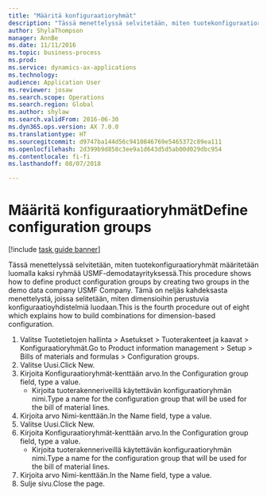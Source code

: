 ```yaml
--- 
title: "Määritä konfiguraatioryhmät"
description: "Tässä menettelyssä selvitetään, miten tuotekonfiguraatioryhmät määritetään luomalla kaksi ryhmää USMF-demodatayrityksessä."
author: ShylaThompson
manager: AnnBe
ms.date: 11/11/2016
ms.topic: business-process
ms.prod: 
ms.service: dynamics-ax-applications
ms.technology: 
audience: Application User
ms.reviewer: josaw
ms.search.scope: Operations
ms.search.region: Global
ms.author: shylaw
ms.search.validFrom: 2016-06-30
ms.dyn365.ops.version: AX 7.0.0
ms.translationtype: HT
ms.sourcegitcommit: d9747ba144d56c9410846769e5465372c89ea111
ms.openlocfilehash: 2d399b9d858c3ee9a1d643d5d5ab00d029dbc954
ms.contentlocale: fi-fi
ms.lasthandoff: 08/07/2018

---
```

# <a name="define-configuration-groups"></a><span data-ttu-id="2354e-103">Määritä konfiguraatioryhmät</span><span class="sxs-lookup"><span data-stu-id="2354e-103">Define configuration groups</span></span>

[!include [task guide banner](../../includes/task-guide-banner.md)]

<span data-ttu-id="2354e-104">Tässä menettelyssä selvitetään, miten tuotekonfiguraatioryhmät määritetään luomalla kaksi ryhmää USMF-demodatayrityksessä.</span><span class="sxs-lookup"><span data-stu-id="2354e-104">This procedure shows how to define product configuration groups by creating two groups in the demo data company USMF Company.</span></span> <span data-ttu-id="2354e-105">Tämä on neljäs kahdeksasta menettelystä, joissa selitetään, miten dimensioihin perustuvia konfiguraatioyhdistelmiä luodaan.</span><span class="sxs-lookup"><span data-stu-id="2354e-105">This is the fourth procedure out of eight which explains how to build combinations for dimension-based configuration.</span></span>

1. <span data-ttu-id="2354e-106">Valitse Tuotetietojen hallinta > Asetukset > Tuoterakenteet ja kaavat > Konfiguraatioryhmät.</span><span class="sxs-lookup"><span data-stu-id="2354e-106">Go to Product information management > Setup > Bills of materials and formulas > Configuration groups.</span></span>
2. <span data-ttu-id="2354e-107">Valitse Uusi.</span><span class="sxs-lookup"><span data-stu-id="2354e-107">Click New.</span></span>
3. <span data-ttu-id="2354e-108">Kirjoita Konfiguraatioryhmät-kenttään arvo.</span><span class="sxs-lookup"><span data-stu-id="2354e-108">In the Configuration group field, type a value.</span></span>
    * <span data-ttu-id="2354e-109">Kirjoita tuoterakenneriveillä käytettävän konfiguraatioryhmän nimi.</span><span class="sxs-lookup"><span data-stu-id="2354e-109">Type a name for the configuration group that will be used for the bill of material lines.</span></span>  
4. <span data-ttu-id="2354e-110">Kirjoita arvo Nimi-kenttään.</span><span class="sxs-lookup"><span data-stu-id="2354e-110">In the Name field, type a value.</span></span>
5. <span data-ttu-id="2354e-111">Valitse Uusi.</span><span class="sxs-lookup"><span data-stu-id="2354e-111">Click New.</span></span>
6. <span data-ttu-id="2354e-112">Kirjoita Konfiguraatioryhmät-kenttään arvo.</span><span class="sxs-lookup"><span data-stu-id="2354e-112">In the Configuration group field, type a value.</span></span>
    * <span data-ttu-id="2354e-113">Kirjoita tuoterakenneriveillä käytettävän konfiguraatioryhmän nimi.</span><span class="sxs-lookup"><span data-stu-id="2354e-113">Type a name for the configuration group that will be used for the bill of material lines.</span></span>  
7. <span data-ttu-id="2354e-114">Kirjoita arvo Nimi-kenttään.</span><span class="sxs-lookup"><span data-stu-id="2354e-114">In the Name field, type a value.</span></span>
8. <span data-ttu-id="2354e-115">Sulje sivu.</span><span class="sxs-lookup"><span data-stu-id="2354e-115">Close the page.</span></span>


